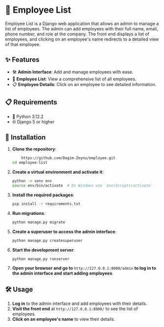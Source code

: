 # 🌟 Employee List

Employee List is a Django web application that allows an admin to manage a list of employees. The admin can add employees with their full name, email, phone number, and role at the company. The front end displays a list of employees, and clicking on an employee's name redirects to a detailed view of that employee.

## ✨ Features

- 🛠 **Admin Interface**: Add and manage employees with ease.
- 📜 **Employee List**: View a comprehensive list of all employees.
- 📋 **Employee Details**: Click on an employee to see detailed information.

## 📋 Requirements

- 🐍 Python 3.12.2
- 🌐 Django 5 or higher

## 🚀 Installation

1. **Clone the repository**:

    ```sh
        https://github.com/Dagim-Zeynu/employee.git
    cd employee-list
    ```

2. **Create a virtual environment and activate it**:

    ```sh
    python -m venv env
    source env/bin/activate  # On Windows use `env\Scripts\activate`
    ```

3. **Install the required packages**:

    ```sh
    pip install -r requirements.txt
    ```

4. **Run migrations**:

    ```sh
    python manage.py migrate
    ```

5. **Create a superuser to access the admin interface**:

    ```sh
    python manage.py createsuperuser
    ```

6. **Start the development server**:

    ```sh
    python manage.py runserver
    ```

7. **Open your browser and go to** `http://127.0.0.1:8000/admin` **to log in to the admin interface and start adding employees**.

## 🛠 Usage

1. **Log in** to the admin interface and add employees with their details.
2. **Visit the front end** at `http://127.0.0.1:8000/` to see the list of employees.
3. **Click on an employee's name** to view their details.


